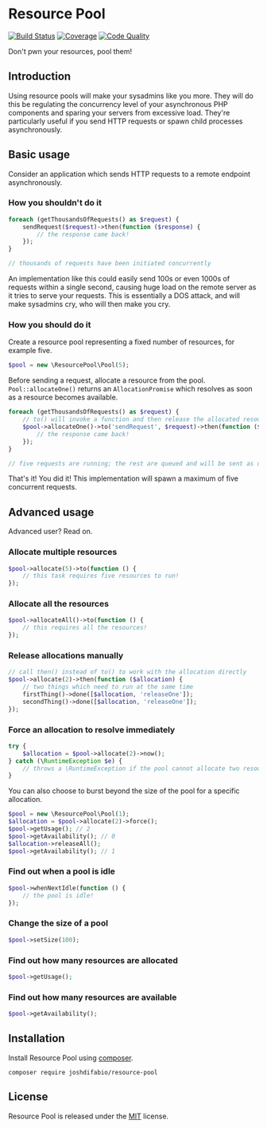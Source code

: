 # Resource Pool

[![Build Status](https://img.shields.io/travis/joshdifabio/resource-pool.svg?style=flat-square)](https://travis-ci.org/joshdifabio/resource-pool)
[![Coverage](https://img.shields.io/codecov/c/github/joshdifabio/resource-pool.svg?style=flat-square)](http://codecov.io/github/joshdifabio/resource-pool)
[![Code Quality](https://img.shields.io/scrutinizer/g/joshdifabio/resource-pool.svg?style=flat-square)](https://scrutinizer-ci.com/g/joshdifabio/resource-pool/)

Don't pwn your resources, pool them!

## Introduction

Using resource pools will make your sysadmins like you more. They will do this be regulating the concurrency level of your asynchronous PHP components and sparing your servers from excessive load. They're particularly useful if you send HTTP requests or spawn child processes asynchronously.

## Basic usage

Consider an application which sends HTTP requests to a remote endpoint asynchronously.

### How you shouldn't do it

```php
foreach (getThousandsOfRequests() as $request) {
    sendRequest($request)->then(function ($response) {
        // the response came back!
    });
}

// thousands of requests have been initiated concurrently
```

An implementation like this could easily send 100s or even 1000s of requests within a single second, causing huge load on the remote server as it tries to serve your requests. This is essentially a DOS attack, and will make sysadmins cry, who will then make you cry.

### How you should do it

Create a resource pool representing a fixed number of resources, for example five.

```php
$pool = new \ResourcePool\Pool(5);
```

Before sending a request, allocate a resource from the pool. `Pool::allocateOne()` returns an `AllocationPromise` which resolves as soon as a resource becomes available.

```php
foreach (getThousandsOfRequests() as $request) {
    // to() will invoke a function and then release the allocated resources once it's done
    $pool->allocateOne()->to('sendRequest', $request)->then(function ($response) {
        // the response came back!
    });
}

// five requests are running; the rest are queued and will be sent as others complete
```

That's it! You did it! This implementation will spawn a maximum of five concurrent requests.

## Advanced usage

Advanced user? Read on.

### Allocate multiple resources

```php
$pool->allocate(5)->to(function () {
    // this task requires five resources to run!
});
```

### Allocate all the resources

```php
$pool->allocateAll()->to(function () {
    // this requires all the resources!
});
```

### Release allocations manually

```php
// call then() instead of to() to work with the allocation directly
$pool->allocate(2)->then(function ($allocation) {
    // two things which need to run at the same time
    firstThing()->done([$allocation, 'releaseOne']);
    secondThing()->done([$allocation, 'releaseOne']);
});
```

### Force an allocation to resolve immediately

```php
try {
    $allocation = $pool->allocate(2)->now();
} catch (\RuntimeException $e) {
    // throws a \RuntimeException if the pool cannot allocate two resources
}
```

You can also choose to burst beyond the size of the pool for a specific allocation.

```php
$pool = new \ResourcePool\Pool(1);
$allocation = $pool->allocate(2)->force();
$pool->getUsage(); // 2
$pool->getAvailability(); // 0
$allocation->releaseAll();
$pool->getAvailability(); // 1
```

### Find out when a pool is idle

```php
$pool->whenNextIdle(function () {
    // the pool is idle!
});
```

### Change the size of a pool

```php
$pool->setSize(100);
```

### Find out how many resources are allocated

```php
$pool->getUsage();
```

### Find out how many resources are available

```php
$pool->getAvailability();
```

## Installation

Install Resource Pool using [composer](https://getcomposer.org/).

```
composer require joshdifabio/resource-pool
```

## License

Resource Pool is released under the [MIT](https://github.com/joshdifabio/resource-pool/blob/master/LICENSE) license.

